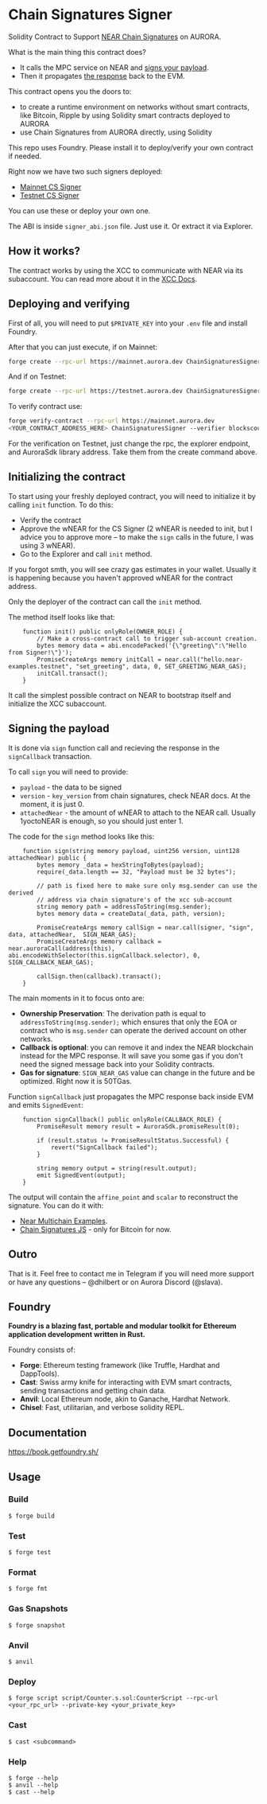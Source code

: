 # Chain Signatures Signer

Solidity Contract to Support [NEAR Chain Signatures](https://docs.near.org/concepts/abstraction/chain-signatures) on AURORA.

What is the main thing this contract does? 

- It calls the MPC service on NEAR and [signs your payload](https://explorer.mainnet.aurora.dev/tx/0x019fbf6ee6aad1edf9c68ab6cc04b8eba16479a724a1d6a9c741c5d04849c3cd).
- Then it propagates [the response](https://explorer.mainnet.aurora.dev/tx/0xf5de2f24cd6d9f7d93e40df638c47bc07c25d014190da4f033a676ed96186b8e?tab=logs) back to the EVM.

This contract opens you the doors to:
-  to create a runtime environment on networks without smart contracts, like Bitcoin, Ripple by using Solidity smart contracts deployed to AURORA
- use Chain Signatures from AURORA directly, using Solidity

This repo uses Foundry. Please install it to deploy/verify your own contract if needed.

Right now we have two such signers deployed:
- [Mainnet CS Signer](https://explorer.mainnet.aurora.dev/address/0xF7607CD922804DaA9D54d21349Dd6F9467098dDE)
- [Testnet CS Signer](https://explorer.testnet.aurora.dev/address/0x7e4F22F1eE20e01719ff1D986D116B04aBB2EE3f)

You can use these or deploy your own one.


The ABI is inside `signer_abi.json` file. Just use it. Or extract it via Explorer.

## How it works? 

The contract works by using the XCC to communicate with NEAR via its subaccount. You can read more about it in the [XCC Docs](https://doc.aurora.dev/xcc/aurora-to-near/introduction).

## Deploying and verifying

First of all, you will need to put `$PRIVATE_KEY` into your `.env` file and install Foundry.

After that you can just execute, if on Mainnet:

```bash
forge create --rpc-url https://mainnet.aurora.dev ChainSignaturesSigner --legacy --private-key $PRIVATE_KEY --libraries 'lib/xcc/AuroraSdk.sol:AuroraSdk:0x05ADbA73a00b70D2e35BE8F0b44e8Ca6891d925C' --constructor-args v1.signer 0xC42C30aC6Cc15faC9bD938618BcaA1a1FaE8501d
```

And if on Testnet: 
```bash
forge create --rpc-url https://testnet.aurora.dev ChainSignaturesSigner --legacy --private-key $PRIVATE_KEY --libraries 'lib/xcc/AuroraSdk.sol:AuroraSdk:0xa1c283ed4CD8Ddc8694c209B18Fb40f7B3929361' --constructor-args v1.signer-prod.testnet 0x4861825E75ab14553E5aF711EbbE6873d369d146       
```

To verify contract use:

```bash
forge verify-contract --rpc-url https://mainnet.aurora.dev 
<YOUR_CONTRACT_ADDRESS_HERE> ChainSignaturesSigner --verifier blockscout --verifier-url https://explorer.mainnet.aurora.dev/api --libraries 'lib/xcc/AuroraSdk.sol:AuroraSdk:0x05ADbA73a00b70D2e35BE8F0b44e8Ca6891d925C' --guess-constructor-args
```

For the verification on Testnet, just change the rpc, the explorer endpoint, and AuroraSdk library address. Take them from the create command above.

## Initializing the contract

To start using your freshly deployed contract, you will need to initialize it by calling `init` function. To do this:

- Verify the contract
- Approve the wNEAR for the CS Signer (2 wNEAR is needed to init, but I advice you to approve more – to make the `sign` calls in the future, I was using 3 wNEAR).
- Go to the Explorer and call `init` method.

If you forgot smth, you will see crazy gas estimates in your wallet. Usually it is happening because you haven't approved wNEAR for the contract address.

Only the deployer of the contract can call the `init` method.

The method itself looks like that:

```solidity
    function init() public onlyRole(OWNER_ROLE) {
        // Make a cross-contract call to trigger sub-account creation.
        bytes memory data = abi.encodePacked('{\"greeting\":\"Hello from Signer!\"}');
        PromiseCreateArgs memory initCall = near.call("hello.near-examples.testnet", "set_greeting", data, 0, SET_GREETING_NEAR_GAS);
        initCall.transact();
    }
```
It call the simplest possible contract on NEAR to bootstrap itself and initialize the XCC subaccount.

## Signing the payload 

It is done via `sign` function call and recieving the response in the `signCallback` transaction.

To call `sign` you will need to provide:

- `payload` - the data to be signed
- `version` - `key_version` from chain signatures, check NEAR docs. At the moment, it is just 0.
- `attachedNear` - the amount of wNEAR to attach to the NEAR call. Usually 1yoctoNEAR is enough, so you should just enter 1.

The code for the `sign` method looks like this:
```solidity
    function sign(string memory payload, uint256 version, uint128 attachedNear) public {
        bytes memory _data = hexStringToBytes(payload);
        require(_data.length == 32, "Payload must be 32 bytes");

        // path is fixed here to make sure only msg.sender can use the derived 
        // address via chain signature's of the xcc sub-account
        string memory path = addressToString(msg.sender);
        bytes memory data = createData(_data, path, version);

        PromiseCreateArgs memory callSign = near.call(signer, "sign", data, attachedNear,  SIGN_NEAR_GAS);
        PromiseCreateArgs memory callback = near.auroraCall(address(this), abi.encodeWithSelector(this.signCallback.selector), 0, SIGN_CALLBACK_NEAR_GAS);

        callSign.then(callback).transact();
    }
```

The main moments in it to focus onto are:
-  **Ownership Preservation**: The derivation path is equal to `addressToString(msg.sender);` which ensures that only the EOA or contract who is `msg.sender` can operate the derived account on other networks.
- **Callback is optional**: you can remove it and index the NEAR blockchain instead for the MPC response. It will save you some gas if you don't need the signed message back into your Solidity contracts.
- **Gas for signature**: `SIGN_NEAR_GAS` value can change in the future and be optimized. Right now it is 50TGas.

Function `signCallback` just propagates the MPC response back inside EVM and emits `SignedEvent`:
```solidity
    function signCallback() public onlyRole(CALLBACK_ROLE) {
        PromiseResult memory result = AuroraSdk.promiseResult(0);

        if (result.status != PromiseResultStatus.Successful) {
            revert("SignCallback failed");
        }

        string memory output = string(result.output);
        emit SignedEvent(output);
    }
```

The output will contain the `affine_point` and `scalar` to reconstruct the signature. You can do it with:

- [Near Multichain Examples](https://github.com/near-examples/near-multichain/tree/main).
- [Chain Signatures JS](https://github.com/aurora-is-near/chain-signatures-js/tree/main) - only for Bitcoin for now.

## Outro

That is it. Feel free to contact me in Telegram if you will need more support or have any questions – @dhilbert or on Aurora Discord (@slava).

## Foundry

**Foundry is a blazing fast, portable and modular toolkit for Ethereum application development written in Rust.**

Foundry consists of:

-   **Forge**: Ethereum testing framework (like Truffle, Hardhat and DappTools).
-   **Cast**: Swiss army knife for interacting with EVM smart contracts, sending transactions and getting chain data.
-   **Anvil**: Local Ethereum node, akin to Ganache, Hardhat Network.
-   **Chisel**: Fast, utilitarian, and verbose solidity REPL.

## Documentation

https://book.getfoundry.sh/

## Usage

### Build

```shell
$ forge build
```

### Test

```shell
$ forge test
```

### Format

```shell
$ forge fmt
```

### Gas Snapshots

```shell
$ forge snapshot
```

### Anvil

```shell
$ anvil
```

### Deploy

```shell
$ forge script script/Counter.s.sol:CounterScript --rpc-url <your_rpc_url> --private-key <your_private_key>
```

### Cast

```shell
$ cast <subcommand>
```

### Help

```shell
$ forge --help
$ anvil --help
$ cast --help
```
